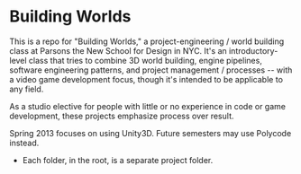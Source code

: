 Building Worlds
==============

This is a repo for "Building Worlds," a project-engineering / world building class at Parsons the New School for Design in NYC. It's an introductory-level class that tries to combine 3D world building, engine pipelines, software engineering patterns, and project management / processes -- with a video game development focus, though it's intended to be applicable to any field. 

As a studio elective for people with little or no experience in code or game development, these projects emphasize process over result.

Spring 2013 focuses on using Unity3D. Future semesters may use Polycode instead.

- Each folder, in the root, is a separate project folder.
